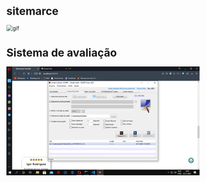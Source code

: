 # sitemarce
![gif](https://github.com/IgorRodrigues882/Sitemarcenaria-vue.js/blob/main/mp4video.gif)
 
# Sistema de avaliação
![gif2](https://github.com/IgorRodrigues882/Sitemarcenaria-vue.js/blob/main/Video_1637849216.gif)
 

